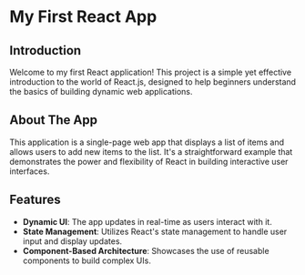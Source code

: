 # My First React App

## Introduction

Welcome to my first React application! This project is a simple yet effective introduction to the world of React.js, designed to help beginners understand the basics of building dynamic web applications.

## About The App

This application is a single-page web app that displays a list of items and allows users to add new items to the list. It's a straightforward example that demonstrates the power and flexibility of React in building interactive user interfaces.

## Features

- **Dynamic UI**: The app updates in real-time as users interact with it.
- **State Management**: Utilizes React's state management to handle user input and display updates.
- **Component-Based Architecture**: Showcases the use of reusable components to build complex UIs.

